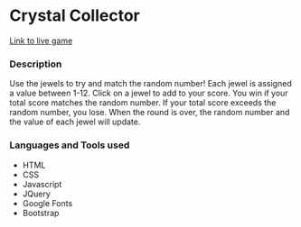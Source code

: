 # Crystal Collector

[Link to live game](https://ljmccode.github.io/unit-4-game/)

### Description
Use the jewels to try and match the random number! Each jewel is assigned a value between 1-12. Click on a jewel to add to your score. You win if your total score matches the random number. If your total score exceeds the random number, you lose. When the round is over, the random number and the value of each jewel will update.

### Languages and Tools used
* HTML
* CSS
* Javascript
* JQuery
* Google Fonts
* Bootstrap
